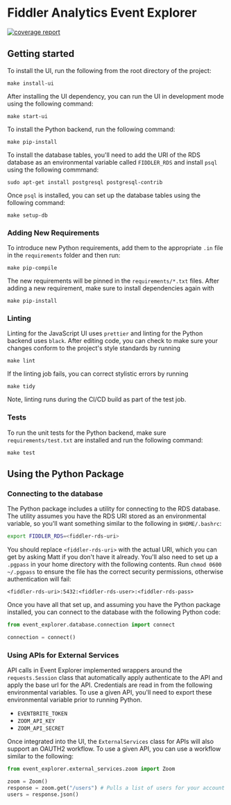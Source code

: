 # Fiddler Analytics Event Explorer
[![coverage report](https://gitlab.com/fiddler-analytics/event-explorer/badges/master/coverage.svg)](https://gitlab.com/fiddler-analytics/event-explorer/commits/master)


## Getting started

To install the UI, run the following from the root directory of the project:

```
make install-ui
```

After installing the UI dependency, you can run the UI in development mode using the
following command:

```
make start-ui
```

To install the Python backend, run the following command:

```
make pip-install
```

To install the database tables, you'll need to add the URI of the RDS database as an
environmental variable called `FIDDLER_RDS` and install `psql` using the following
commmand:

```
sudo apt-get install postgresql postgresql-contrib
```

Once `psql` is installed, you can set up the database tables using the following
command:

```
make setup-db
```

### Adding New Requirements

To introduce new Python requirements, add them to the appropriate `.in` file in the
`requirements` folder and then run:

```
make pip-compile
```

The new requirements will be pinned in the `requirements/*.txt` files. After adding a
new requirement, make sure to install dependencies again with

```
make pip-install
```

### Linting

Linting for the JavaScript UI uses `prettier` and linting for the Python backend uses
`black`. After editing code, you can check to make sure your changes conform to the
project's style standards by running

```
make lint
```

If the linting job fails, you can correct stylistic errors by running

```
make tidy
```

Note, linting runs during the CI/CD build as part of the test job.

### Tests

To run the unit tests for the Python backend, make sure `requirements/test.txt` are
installed and run the following command:

```
make test
```

## Using the Python Package

### Connecting to the database

The Python package includes a utility for connecting to the RDS database. The utility
assumes you have the RDS URI stored as an environmental variable, so you'll want
something similar to the following in `$HOME/.bashrc`:

```bash
export FIDDLER_RDS=<fiddler-rds-uri>
```

You should replace `<fiddler-rds-uri>` with the actual URI, which you can get by asking Matt
if you don't have it already. You'll also need to set up a `.pgpass` in your home
directory with the following contents. Run `chmod 0600 ~/.pgpass` to ensure the file has
the correct security permissions, otherwise authentication will fail:

```
<fiddler-rds-uri>:5432:<fiddler-rds-user>:<fiddler-rds-pass>
```

Once you have all that set up, and assuming you have the Python package installed, you
can connect to the database with the following Python code:

```python
from event_explorer.database.connection import connect

connection = connect()
```

### Using APIs for External Services

API calls in Event Explorer implemented wrappers around the `requests.Session` class
that automatically apply authenticate to the API and apply the base url for the API.
Credentials are read in from the following environmental variables. To use a given API,
you'll need to export these environmental variable prior to running Python.

- `EVENTBRITE_TOKEN`
- `ZOOM_API_KEY`
- `ZOOM_API_SECRET`

Once integrated into the UI, the `ExternalServices` class for APIs will also support an
OAUTH2 workflow. To use a given API, you can use a workflow similar to the following:

```python
from event_explorer.external_services.zoom import Zoom

zoom = Zoom()
response = zoom.get("/users") # Pulls a list of users for your account
users = response.json()
```
